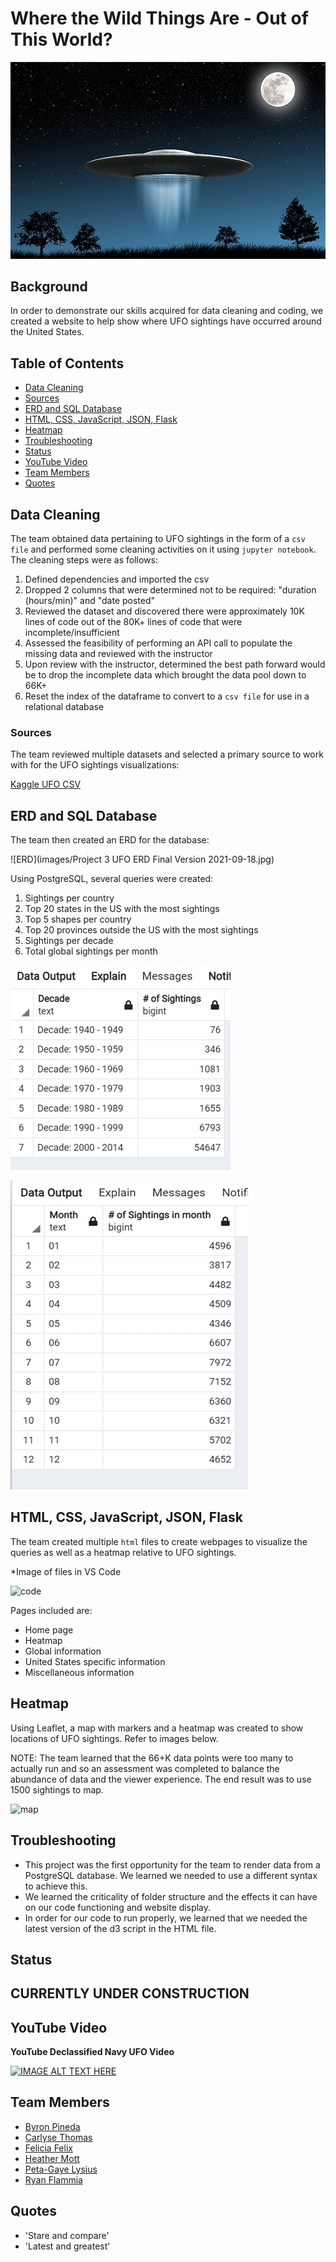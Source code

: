 # Where the Wild Things Are - Out of This World?

![alien](images/flying_saucer.png)

## **Background**

In order to demonstrate our skills acquired for data cleaning and coding, we created a website to help show where UFO sightings have occurred around the United States.

## **Table of Contents**

- [Data Cleaning](#data-cleaning)
- [Sources](#sources)
- [ERD and SQL Database](#erdandsqldatabase)
- [HTML, CSS, JavaScript, JSON, Flask](#htmlcssjavascriptjsonflask)
- [Heatmap](#heatmap)
- [Troubleshooting](#troubleshooting)
- [Status](#status)
- [YouTube Video](#youtube-video)
- [Team Members](#team-members)
- [Quotes](#quotes)

## Data Cleaning

The team obtained data pertaining to UFO sightings in the form of a `csv file` and performed some cleaning activities on it using `jupyter notebook`.  The cleaning steps were as follows:
1. Defined dependencies and imported the csv
2. Dropped 2 columns that were determined not to be required: "duration (hours/min)" and "date posted"
3. Reviewed the dataset and discovered there were approximately 10K lines of code out of the 80K+ lines of code that were incomplete/insufficient
4. Assessed the feasibility of performing an API call to populate the missing data and reviewed with the instructor
5. Upon review with the instructor, determined the best path forward would be to drop the incomplete data which brought the data pool down to 66K+
6. Reset the index of the dataframe to convert to a `csv file` for use in a relational database

### Sources

The team reviewed multiple datasets and selected a primary source to work with for the UFO sightings visualizations:

[Kaggle UFO CSV](https://www.kaggle.com/NUFORC/ufo-sightings)

## ERD and SQL Database

The team then created an ERD for the database:

![ERD](images/Project 3 UFO ERD Final Version 2021-09-18.jpg)

Using PostgreSQL, several queries were created:

1. Sightings per country
2. Top 20 states in the US with the most sightings
3. Top 5 shapes per country
4. Top 20 provinces outside the US with the most sightings
5. Sightings per decade
6. Total global sightings per month

![decade query](images/by_decade_query.png)

![month query](images/by_month_query.png)

## HTML, CSS, JavaScript, JSON, Flask

The team created multiple `html` files to create webpages to visualize the queries as well as a heatmap relative to UFO sightings.

*Image of files in VS Code

![code](images/....)

Pages included are:
- Home page
- Heatmap
- Global information
- United States specific information
- Miscellaneous information

## Heatmap

Using Leaflet, a map with markers and a heatmap was created to show locations of UFO sightings.  Refer to images below.

NOTE: The team learned that the 66+K data points were too many to actually run and so an assessment was completed to balance the abundance of data and the viewer experience.  The end result was to use 1500 sightings to map.

![map](images....)

## Troubleshooting

- This project was the first opportunity for the team to render data from a PostgreSQL database. We learned we needed to use a different syntax to achieve this.
- We learned the criticality of folder structure and the effects it can have on our code functioning and website display.
- In order for our code to run properly, we learned that we needed the latest version of the d3 script in the HTML file. 

## **Status** 

## CURRENTLY UNDER CONSTRUCTION 

## **YouTube Video**

**YouTube Declassified Navy UFO Video**

[![IMAGE ALT TEXT HERE](http://img.youtube.com/vi/2TumprpOwHY/0.jpg)](https://www.youtube.com/watch?v=2TumprpOwHY)

## **Team Members**
- [Byron Pineda](https://github.com/byronpineda225)
- [Carlyse Thomas](https://github.com/CLyseT)
- [Felicia Felix](https://github.com/Felicia620)
- [Heather Mott](https://github.com/HeathMo)
- [Peta-Gaye Lysius](https://github.com/petagaye2001)
- [Ryan Flammia](https://github.com/rflammia-py)

## Quotes
- 'Stare and compare'
- 'Latest and greatest'
